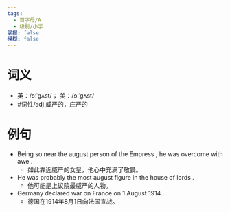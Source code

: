 ```yaml
---
tags:
  - 首字母/A
  - 级别/小学
掌握: false
模糊: false
---
```

# 词义
- 英：/ɔːˈɡʌst/； 美：/ɔːˈɡʌst/
- #词性/adj  威严的，庄严的
# 例句
- Being so near the august person of the Empress , he was overcome with awe .
	- 如此靠近威严的女皇，他心中充满了敬畏。
- He was probably the most august figure in the house of lords .
	- 他可能是上议院最威严的人物。
- Germany declared war on France on 1 August 1914 .
	- 德国在1914年8月1日向法国宣战。
